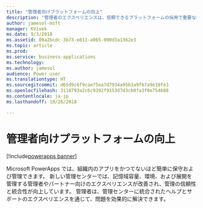 ```yaml
---
title: "管理者向けプラットフォームの向上"
description: "管理者のエクスペリエンスは、信頼できるプラットフォームの採用で重要な鍵となります。"
author: jamesol-msft
manager: KVivek
ms.date: 9/3/2018
ms.assetid: 09a2bcdc-3b73-e811-a965-000d3a1362e3
ms.topic: article
ms.prod: 
ms.service: business-applications
ms.technology: 
ms.author: jamesol
audience: Power user
ms.translationtype: HT
ms.sourcegitcommit: d65d9c6f9cae75ea7d7934a95b3a9f67a9e10fe3
ms.openlocfilehash: 3118793a2c6c9392f9153d7d3cb0fa3f0e754688
ms.contentlocale: ja-jp
ms.lasthandoff: 10/26/2018

---
```

# <a name="better-platform-for-administrators"></a>管理者向けプラットフォームの向上


[!include[powerapps banner](../includes/powerapps.md)]

Microsoft PowerApps では、組織内のアプリをかつてないほど簡単に保守および管理できます。 新しい管理センターでは、記憶域容量、環境、および展開を管理する管理者やパートナー向けのエクスペリエンスが改善され、管理の信頼性と統合性が向上しています。 管理者は、管理センターに統合されたヘルプとサポートのエクスペリエンスを通じて、問題を効果的に解決できます。


